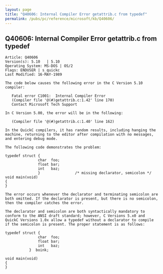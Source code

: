 ```yaml
---
layout: page
title: "Q40606: Internal Compiler Error getattrib.c from typedef"
permalink: /pubs/pc/reference/microsoft/kb/Q40606/
---
```


## Q40606: Internal Compiler Error getattrib.c from typedef

	Article: Q40606
	Version(s): 5.10   | 5.10
	Operating System: MS-DOS | OS/2
	Flags: ENDUSER | s_quickc
	Last Modified: 16-MAY-1989
	
	The code below causes the following error in the C Version 5.10
	compiler:
	
	   Fatal error C1001:  Internal Compiler Error
	   (Compiler file '@(#)getattrib.c:1.42' line 170)
	   Contact Microsoft Tech Support
	
	In C Version 5.00, the error will be in the following:
	
	   (Compiler file '@(#)getattrib.c:1.40' line 162)
	
	In the QuickC compilers, it has random results, including hanging the
	machine, returning to the editor after compilation with no messages,
	and entering debug mode.
	
	The following code demonstrates the problem:
	
	typedef struct {
	               char  foo;
	               float bar;
	               int   baz;
	               }                /* missing declarator, semicolon */
	void main(void)
	{
	}
	
	The error occurs whenever the declarator and terminating semicolon are
	both omitted. If the declarator is present, but there is no semicolon,
	then the compiler catches the error.
	
	The declarator and semicolon are both syntactically mandatory to
	conform to the ANSI draft standard; however, C Versions 5.x0 and
	QuickC Versions 1.0x allow a typedef without a declarator to compile
	if the semicolon is present. The proper statement is as follows:
	
	typedef struct {
	               char  foo;
	               float bar;
	               int   baz;
	           }  boink;
	
	void main(void)
	{
	}
